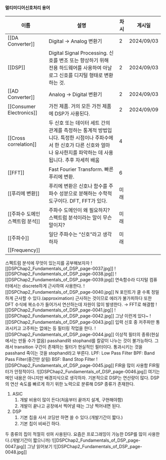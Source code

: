 #### 멀티미디어신호처리 용어
|이름|설명|차시|게시일|
|---|---|---|---|
|[[DA Converter]]|Digital → Analog 변환기|2|2024/09/03|
|[[DSP]]|Digital Signal Processing. 신호를 변조 또는 향상하기 위해 전용 하드웨어를 사용하여 아날로그 신호를 디지털 형태로 변환하는 것.|2|2024/09/03|
|[[AD Converter]]|Analog → Digital 변환기|2|2024/09/03|
|[[Consumer Electronics]]|가전 제품. 거의 모든 가전 제품에 DSP가 사용된다.|2|2024/09/09|
|[[Cross correlation]]|두 신호 또는 데이터 세트 간의 관계를 측정하는 통계적 방법입니다. 특정한 시점이나 주파수에서 한 신호가 다른 신호와 얼마나 유사한지를 파악하는 데 사용됩니다. 추후 자세히 배움|4||
|[[FFT]]|Fast Fourier Transform. 빠른 푸리에 변환.|6||
|[[푸리에 변환]]|푸리에 변환은 신호나 함수를 주파수 성분으로 분해하는 수학적 도구이다. DFT, FFT가 있다.|미래||
|[[주파수 도메인 스펙트럼 분석]]|주파수 도메인이 왜 필요하지? 스펙트럼 분석이라는 말이 무슨 말이지?|미래||
|[[주파수]]|일단 주파수는 “신호”라고 생각하자|미래||
|[[Frequency]]||||
  
  
스펙트럼 분석에 무엇이 있는지를 공부해보자자
![[DSPChap2_Fundamentals_of_DSP_page-0037.jpg]]
![[DSPChap2_Fundamentals_of_DSP_page-0038.jpg]]
![[DSPChap2_Fundamentals_of_DSP_page-0039.jpg]]
연속함수라 디지털 컴퓨터에서는 discrete하게 근사하여 사용한다.
![[DSPChap2_Fundamentals_of_DSP_page-0040.jpg]]
N 포인트가 클 수록 정밀하게 근사할 수 있다.(approximation)
근사하는 것이므로 에러가 불가피하다
또한 DFT 수식에 복소수가 들어가서 연산하는데 자원이 많이 발생한다.
→ FFT로 해결함
![[DSPChap2_Fundamentals_of_DSP_page-0041.jpg]]
![[DSPChap2_Fundamentals_of_DSP_page-0042.jpg]]
그냥 이런게 있다~
![[DSPChap2_Fundamentals_of_DSP_page-0043.jpg]]
입력 신호 중 저주파만 통과시키고 고주파는 없애는 등 필터링 작업을 한다.
![[DSPChap2_Fundamentals_of_DSP_page-0044.jpg]]
이상적 필터의 종류(현실에서는 만들 수가 없음)
passhand와 stophand를 칼같이 나누는 것이 불가능하다.
그래서 transition 구간이 존재하는 필터가 현실적인 필터이다.
통과시키는 것을 passhand 죽이는 것을 stophand라고 부른다.
LPF: Low Pass Filter
BPF: Band Pass Filter(중간만 살림)
BSF: Band Stop Filter
![[DSPChap2_Fundamentals_of_DSP_page-0045.jpg]]
FIR을 많이 사용함
FIR필터가 안정적이다.
![[DSPChap2_Fundamentals_of_DSP_page-0046.jpg]]
여기는 메인 내용은 아니지만 배경지식으로 생각하자.
기본적으로 DSP는 연산량이 많다.
DSP의 연산 속도를 빠르게 하기 위한 노력으로 분류해 DSP 종류가 존재한다.
1. ASIC
    1. 개발 비용이 많이 든다(처음부터 끝까지 설계, 구현해야함)
    2. 개발이 끝나고 공장에서 찍어낼 때는 그냥 찍어내면 된다.
2. DSP
    1. 기본 칩을 사서 코딩만 하면 쓸 수 있다.(개발기간이 짧다.)
    2. 기본 칩이 비싸긴 하다.
  
두 종류의 칩이 적절히 섞여 사용된다.
요즘은 프로그래밍이 가능한 DSP를 많이 사용한다.(개발기간이 짧으니까)
![[DSPChap2_Fundamentals_of_DSP_page-0047.jpg]]
그냥 읽어보기
![[DSPChap2_Fundamentals_of_DSP_page-0048.jpg]]